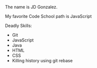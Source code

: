 The name is JD Gonzalez.

My favorite Code School path is JavaScript

Deadly Skills: 
* Git 
* JavaScript
* Java
* HTML
* CSS
* Killing history using git rebase

